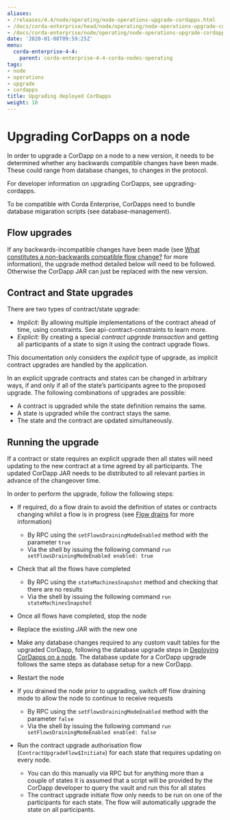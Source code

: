 ```yaml
---
aliases:
- /releases/4.4/node/operating/node-operations-upgrade-cordapps.html
- /docs/corda-enterprise/head/node/operating/node-operations-upgrade-cordapps.html
- /docs/corda-enterprise/node/operating/node-operations-upgrade-cordapps.html
date: '2020-01-08T09:59:25Z'
menu:
  corda-enterprise-4-4:
    parent: corda-enterprise-4-4-corda-nodes-operating
tags:
- node
- operations
- upgrade
- cordapps
title: Upgrading deployed CorDapps
weight: 10
---
```


# Upgrading CorDapps on a node

In order to upgrade a CorDapp on a node to a new version, it needs to be determined whether any backwards compatible
changes have been made. These could range from database changes, to changes in the protocol.

For developer information on upgrading CorDapps, see upgrading-cordapps.

To be compatible with Corda Enterprise, CorDapps need to bundle database migaration scripts (see database-management).


## Flow upgrades

If any backwards-incompatible changes have been made (see [What constitutes a non-backwards compatible flow change?](../../../../../../../en/platform/corda/4.4/enterprise/cordapps/upgrading-cordapps.html#upgrading-cordapps-backwards-incompatible-flow-changes)
for more information), the upgrade method detailed below will need to be followed. Otherwise the CorDapp JAR can just
be replaced with the new version.


## Contract and State upgrades

There are two types of contract/state upgrade:


* *Implicit:* By allowing multiple implementations of the contract ahead of time, using constraints. See
api-contract-constraints to learn more.
* *Explicit:* By creating a special *contract upgrade transaction* and getting all participants of a state to sign it using the
contract upgrade flows.

This documentation only considers the *explicit* type of upgrade, as implicit contract upgrades are handled by the application.

In an explicit upgrade contracts and states can be changed in arbitrary ways, if and only if all of the state’s participants
agree to the proposed upgrade. The following combinations of upgrades are possible:


* A contract is upgraded while the state definition remains the same.
* A state is upgraded while the contract stays the same.
* The state and the contract are updated simultaneously.


## Running the upgrade

If a contract or state requires an explicit upgrade then all states will need updating to the new contract at a time agreed
by all participants. The updated CorDapp JAR needs to be distributed to all relevant parties in advance of the changeover
time.

In order to perform the upgrade, follow the following steps:


* If required, do a flow drain to avoid the definition of states or contracts changing whilst a flow is in progress (see [Flow drains](../../../../../../../en/platform/corda/4.4/enterprise/cordapps/upgrading-cordapps.html#upgrading-cordapps-flow-drains) for more information)
    * By RPC using the `setFlowsDrainingModeEnabled` method with the parameter `true`
    * Via the shell by issuing the following command `run setFlowsDrainingModeEnabled enabled: true`


* Check that all the flows have completed
    * By RPC using the `stateMachinesSnapshot` method and checking that there are no results
    * Via the shell by issuing the following command `run stateMachinesSnapshot`


* Once all flows have completed, stop the node
* Replace the existing JAR with the new one
* Make any database changes required to any custom vault tables for the upgraded CorDapp,
following the database upgrade steps in [Deploying CorDapps on a node](node-operations-cordapp-deployment.md).
The database update for a CorDapp upgrade follows the same steps as database setup for a new CorDapp.
* Restart the node
* If you drained the node prior to upgrading, switch off flow draining mode to allow the node to continue to receive requests
    * By RPC using the `setFlowsDrainingModeEnabled` method with the parameter `false`
    * Via the shell by issuing the following command `run setFlowsDrainingModeEnabled enabled: false`


* Run the contract upgrade authorisation flow (`ContractUpgradeFlow$Initiate`) for each state that requires updating on every node.
    * You can do this manually via RPC but for anything more than a couple of states it is assumed that a script will be
provided by the CorDapp developer to query the vault and run this for all states
    * The contract upgrade initiate flow only needs to be run on one of the participants for each state. The flow will
automatically upgrade the state on all participants.
